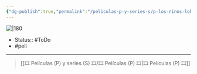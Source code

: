 ```yaml
---
{"dg-publish":true,"permalink":"/peliculas-p-y-series-s/p-los-ninos-lobo/"}
---
```



![|180](https://m.media-amazon.com/images/M/MV5BYzQxNDZhNDUtNDUwOC00NjQyLTg2OWUtZWVlYThjYjYyMTc2XkEyXkFqcGdeQXVyNTAyODkwOQ@@._V1_SX300.jpg)

- Status:: #ToDo 
- #peli 

---

> [[🎞️ Películas (P) y series (S) 🎞️/🎞️ Películas (P) 🎞️\|🎞️ Películas (P) 🎞️]]